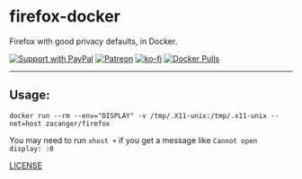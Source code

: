 # firefox-docker

Firefox with good privacy defaults, in Docker.

[![Support with PayPal](https://img.shields.io/badge/paypal-donate-yellow.png)](https://paypal.me/zacanger) [![Patreon](https://img.shields.io/badge/patreon-donate-yellow.svg)](https://www.patreon.com/zacanger) [![ko-fi](https://img.shields.io/badge/donate-KoFi-yellow.svg)](https://ko-fi.com/U7U2110VB) [![Docker Pulls](https://img.shields.io/docker/pulls/zacanger/firefox.svg)](https://hub.docker.com/r/zacanger/firefox)

--------

## Usage:

```shell
docker run --rm --env="DISPLAY" -v /tmp/.X11-unix:/tmp/.x11-unix --net=host zacanger/firefox
```

You may need to run `xhost +` if you get a message like `Cannot open display: :0`

[LICENSE](./LICENSE.md)
